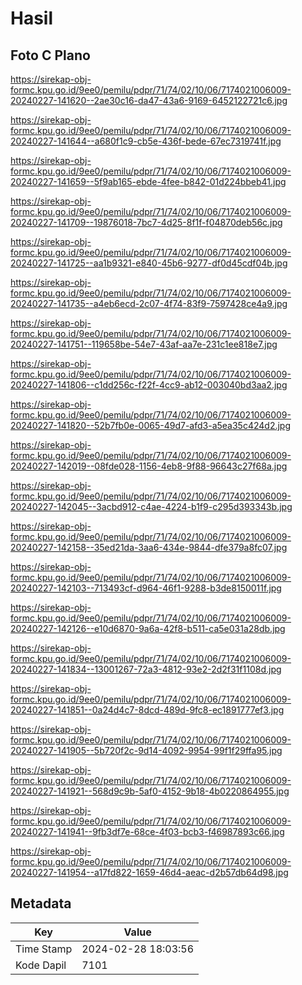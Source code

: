 # Hasil

## Foto C Plano

https://sirekap-obj-formc.kpu.go.id/9ee0/pemilu/pdpr/71/74/02/10/06/7174021006009-20240227-141620--2ae30c16-da47-43a6-9169-6452122721c6.jpg

https://sirekap-obj-formc.kpu.go.id/9ee0/pemilu/pdpr/71/74/02/10/06/7174021006009-20240227-141644--a680f1c9-cb5e-436f-bede-67ec7319741f.jpg

https://sirekap-obj-formc.kpu.go.id/9ee0/pemilu/pdpr/71/74/02/10/06/7174021006009-20240227-141659--5f9ab165-ebde-4fee-b842-01d224bbeb41.jpg

https://sirekap-obj-formc.kpu.go.id/9ee0/pemilu/pdpr/71/74/02/10/06/7174021006009-20240227-141709--19876018-7bc7-4d25-8f1f-f04870deb56c.jpg

https://sirekap-obj-formc.kpu.go.id/9ee0/pemilu/pdpr/71/74/02/10/06/7174021006009-20240227-141725--aa1b9321-e840-45b6-9277-df0d45cdf04b.jpg

https://sirekap-obj-formc.kpu.go.id/9ee0/pemilu/pdpr/71/74/02/10/06/7174021006009-20240227-141735--a4eb6ecd-2c07-4f74-83f9-7597428ce4a9.jpg

https://sirekap-obj-formc.kpu.go.id/9ee0/pemilu/pdpr/71/74/02/10/06/7174021006009-20240227-141751--119658be-54e7-43af-aa7e-231c1ee818e7.jpg

https://sirekap-obj-formc.kpu.go.id/9ee0/pemilu/pdpr/71/74/02/10/06/7174021006009-20240227-141806--c1dd256c-f22f-4cc9-ab12-003040bd3aa2.jpg

https://sirekap-obj-formc.kpu.go.id/9ee0/pemilu/pdpr/71/74/02/10/06/7174021006009-20240227-141820--52b7fb0e-0065-49d7-afd3-a5ea35c424d2.jpg

https://sirekap-obj-formc.kpu.go.id/9ee0/pemilu/pdpr/71/74/02/10/06/7174021006009-20240227-142019--08fde028-1156-4eb8-9f88-96643c27f68a.jpg

https://sirekap-obj-formc.kpu.go.id/9ee0/pemilu/pdpr/71/74/02/10/06/7174021006009-20240227-142045--3acbd912-c4ae-4224-b1f9-c295d393343b.jpg

https://sirekap-obj-formc.kpu.go.id/9ee0/pemilu/pdpr/71/74/02/10/06/7174021006009-20240227-142158--35ed21da-3aa6-434e-9844-dfe379a8fc07.jpg

https://sirekap-obj-formc.kpu.go.id/9ee0/pemilu/pdpr/71/74/02/10/06/7174021006009-20240227-142103--713493cf-d964-46f1-9288-b3de8150011f.jpg

https://sirekap-obj-formc.kpu.go.id/9ee0/pemilu/pdpr/71/74/02/10/06/7174021006009-20240227-142126--e10d6870-9a6a-42f8-b511-ca5e031a28db.jpg

https://sirekap-obj-formc.kpu.go.id/9ee0/pemilu/pdpr/71/74/02/10/06/7174021006009-20240227-141834--13001267-72a3-4812-93e2-2d2f31f1108d.jpg

https://sirekap-obj-formc.kpu.go.id/9ee0/pemilu/pdpr/71/74/02/10/06/7174021006009-20240227-141851--0a24d4c7-8dcd-489d-9fc8-ec1891777ef3.jpg

https://sirekap-obj-formc.kpu.go.id/9ee0/pemilu/pdpr/71/74/02/10/06/7174021006009-20240227-141905--5b720f2c-9d14-4092-9954-99f1f29ffa95.jpg

https://sirekap-obj-formc.kpu.go.id/9ee0/pemilu/pdpr/71/74/02/10/06/7174021006009-20240227-141921--568d9c9b-5af0-4152-9b18-4b0220864955.jpg

https://sirekap-obj-formc.kpu.go.id/9ee0/pemilu/pdpr/71/74/02/10/06/7174021006009-20240227-141941--9fb3df7e-68ce-4f03-bcb3-f46987893c66.jpg

https://sirekap-obj-formc.kpu.go.id/9ee0/pemilu/pdpr/71/74/02/10/06/7174021006009-20240227-141954--a17fd822-1659-46d4-aeac-d2b57db64d98.jpg


## Metadata

| Key        | Value               |
| ---------- | ------------------- |
| Time Stamp | 2024-02-28 18:03:56 |
| Kode Dapil | 7101                |



